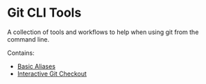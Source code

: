 # Git CLI Tools

A collection of tools and workflows to help when using git from the command line.

Contains:
- [Basic Aliases](basic-aliases/README.md)
- [Interactive Git Checkout](interactive-git-checkout/README.md)